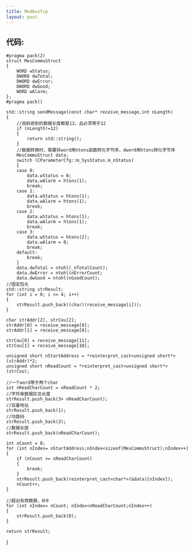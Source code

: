 ```yaml
---
title: ModbusTcp
layout: post
---
```

## 代码:

	#pragma pack(2)
	struct MesCommuStruct
	{
		WORD wStatus;
		DWORD dwTotal;
		DWORD dwError;
		DWORD dwGood;
		WORD wAlarm;
	};
	#pragma pack()
	
	std::string sendMessage(const char* receive_message,int nLength)
	{
		//目前收到的数据长度都是12，且必须等于12
		if (nLength!=12)
		{
			return std::string();
		}
		//数据转换时，需要将word用htons函数转化字节序，dword用htons转化字节序
		MesCommuStruct data;
		switch (CParameterCfg::m_SysStatus.m_nStatus)
		{
		case 0:
			data.wStatus = 0;
			data.wAlarm = htons(1);
			break;
		case 1:
			data.wStatus = htons(1);
			data.wAlarm = htons(1);
			break;
		case 2:
			data.wStatus = htons(1);
			data.wAlarm = htons(1);
			break;
		case 3:
			data.wStatus = htons(2);
			data.wAlarm = 0;
			break;
		default:
			break;
		}
		data.dwTotal = ntohl(_nTotalCount);
		data.dwError = ntohl(nErrorCount;
		data.dwGood = ntohl(nGoodCount);
	//固定包头
	std::string strResult;
	for (int i = 0; i <= 4; i++)
	{
		strResult.push_back((char)(receive_message[i]));
	}
	
	char strAddr[2], strCou[2];
	strAddr[0] = receive_message[9];
	strAddr[1] = receive_message[8];
	
	strCou[0] = receive_message[11];
	strCou[1] = receive_message[10];
	
	unsigned short nStartAddress = *reinterpret_cast<unsigned short*>(strAddr)*2;
	unsigned short nReadCount = *reinterpret_cast<unsigned short*>(strCou);
	
	//一个word等于两个char
	int nReadCharCount = nReadCount * 2;
	//字符串数据区总长度
	strResult.push_back(3+ nReadCharCount);
	//设备地址
	strResult.push_back(1);
	//功能码
	strResult.push_back(3);
	//数据长度
	strResult.push_back(nReadCharCount);
	
	int nCount = 0;
	for (int nIndex= nStartAddress;nIndex<sizeof(MesCommuStruct);nIndex++)
	{
		if (nCount >= nReadCharCount)
		{
			break;
		}	
		strResult.push_back(reinterpret_cast<char*>(&data)[nIndex]);	
		nCount++;		
	}
	
	//超出有效数据，补0
	for (int nIndex= nCount; nIndex<nReadCharCount;nIndex++)
	{
		strResult.push_back(0);
	}
	
	return strResult;
}